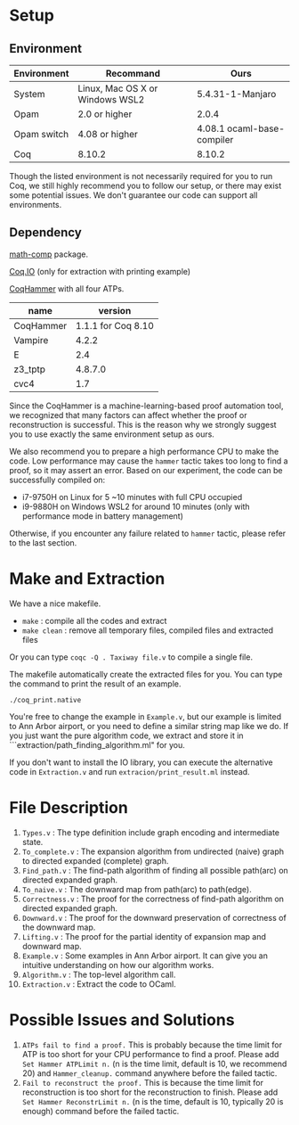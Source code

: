 # Setup

## Environment

| Environment | Recommand | Ours |
| ---- | ---- | ---- |
| System | Linux, Mac OS X or Windows WSL2 | 5.4.31-1-Manjaro |
| Opam | 2.0 or higher | 2.0.4
| Opam switch | 4.08 or higher | 4.08.1 ocaml-base-compiler |
| Coq | 8.10.2 | 8.10.2 |

Though the listed environment is not necessarily required for you to run Coq, we still highly recommend you to follow our setup, or there may exist some potential issues. We don't guarantee our code can support all environments.

## Dependency
[math-comp](https://github.com/math-comp/math-comp) package.

[Coq.IO](http://coq.io/getting_started.html) (only for extraction with printing example)

[CoqHammer](https://github.com/lukaszcz/coqhammer) with all four ATPs. 

| name | version |
| ---- | ---- |
| CoqHammer | 1.1.1 for Coq 8.10 |
| Vampire | 4.2.2 |
| E | 2.4 |
| z3_tptp | 4.8.7.0 |
| cvc4 | 1.7 | 

Since the CoqHammer is a machine-learning-based proof automation tool, we recognized that many factors can affect whether the proof or reconstruction is successful. This is the reason why we strongly suggest you to use exactly the same environment setup as ours. 

We also recommend you to prepare a high performance CPU to make the code. Low performance may cause the ```hammer``` tactic takes too long to find a proof, so it may assert an error. Based on our experiment, the code can be successfully compiled on:
   - i7-9750H on Linux for 5 ~10 minutes with full CPU occupied
   - i9-9880H on Windows WSL2 for around 10 minutes (only with performance mode in battery management)

Otherwise, if you encounter any failure related to ```hammer``` tactic, please refer to the last section.


# Make and Extraction
We have a nice makefile.
   - ```make``` : compile all the codes and extract
   - ```make clean``` : remove all temporary files, compiled files and extracted files

Or you can type ```coqc -Q . Taxiway file.v``` to compile a single file.

The makefile automatically create the extracted files for you. You can type the command to print the result of an example.
```
./coq_print.native
```

You're free to change the example in ```Example.v```, but our example is limited to Ann Arbor airport, or you need to define a similar string map like we do. If you just want the pure algorithm code, we extract and store it in ```extraction/path_finding_algorithm.ml" for you.

If you don't want to install the IO library, you can execute the alternative code in ```Extraction.v``` and run ```extracion/print_result.ml``` instead.


# File Description
1. ```Types.v``` : The type definition include graph encoding and intermediate state.
2. ```To_complete.v``` : The expansion algorithm from undirected (naive) graph to directed expanded (complete) graph.
3. ```Find_path.v``` : The find-path algorithm of finding all possible path(arc) on directed expanded graph.
4. ```To_naive.v``` : The downward map from path(arc) to path(edge).
5. ```Correctness.v``` : The proof for the correctness of find-path algorithm on directed expanded graph.
6. ```Downward.v``` : The proof for the downward preservation of correctness of the downward map.
7. ```Lifting.v``` : The proof for the partial identity of expansion map and downward map.
8. ```Example.v``` : Some examples in Ann Arbor airport. It can give you an intuitive understanding on how our algorithm works.
9. ```Algorithm.v``` : The top-level algorithm call. 
10. ```Extraction.v``` : Extract the code to OCaml.



# Possible Issues and Solutions
1. ```ATPs fail to find a proof.``` This is probably because the time limit for ATP is too short for your CPU performance to find a proof. Please add ```Set Hammer ATPLimit n.``` (n is the time limit, default is 10, we recommend 20) and ```Hammer_cleanup.``` command anywhere before the failed tactic. 
2. ```Fail to reconstruct the proof.``` This is because the time limit for reconstruction is too short for the reconstruction to finish. Please add ```Set Hammer ReconstrLimit n.``` (n is the time, default is 10, typically 20 is enough) command before the failed tactic. 
